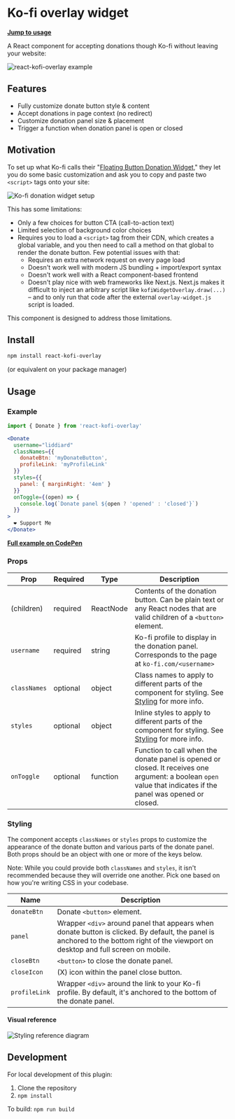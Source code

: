 # Ko-fi overlay widget

[**Jump to usage**](#usage)

A React component for accepting donations though Ko-fi without leaving your website:

![react-kofi-overlay example](img/example.gif)

## Features

- Fully customize donate button style & content
- Accept donations in page context (no redirect)
- Customize donation panel size & placement
- Trigger a function when donation panel is open or closed

## Motivation

To set up what Ko-fi calls their "[Floating Button Donation Widget](https://ko-fi.com/Manage/donation-widget-setup)," they let you do some basic customization and ask you to copy and paste two `<script>` tags onto your site:

![Ko-fi donation widget setup](img/kofi_donation_widget_setup.png)

This has some limitations:

- Only a few choices for button CTA (call-to-action text)
- Limited selection of background color choices
- Requires you to load a `<script>` tag from their CDN, which creates a global variable, and you then need to call a method on that global to render the donate button. Few potential issues with that:
  - Requires an extra network request on every page load
  - Doesn't work well with modern JS bundling + import/export syntax
  - Doesn't work well with a React component-based frontend
  - Doesn't play nice with web frameworks like Next.js. Next.js makes it difficult to inject an arbitrary script like `kofiWidgetOverlay.draw(...)` – and to only run that code after the external `overlay-widget.js` script is loaded.

This component is designed to address those limitations.

## Install

```bash
npm install react-kofi-overlay
```

(or equivalent on your package manager)

## Usage

### Example

```jsx
import { Donate } from 'react-kofi-overlay'

<Donate
  username="liddiard"
  classNames={{
    donateBtn: 'myDonateButton',
    profileLink: 'myProfileLink'
  }}
  styles={{
    panel: { marginRight: '4em' }
  }}
  onToggle={(open) => {
    console.log(`Donate panel ${open ? 'opened' : 'closed'}`)
  }}
>
  ❤️ Support Me
</Donate>
```

**[Full example on CodePen](https://codepen.io/liddiard/pen/eYXNVXy)**

### Props

| Prop | Required | Type | Description |
| ------------- | ------------- | ------------- | ------------- |
| (children) | required | ReactNode | Contents of the donation button. Can be plain text or any React nodes that are valid children of a `<button>` element. |
| `username` | required | string | Ko-fi profile to display in the donation panel. Corresponds to the page at `ko-fi.com/<username>` |
| `classNames` | optional | object | Class names to apply to different parts of the component for styling. See [Styling](#styling) for more info. |
| `styles` | optional | object | Inline styles to apply to different parts of the component for styling. See [Styling](#styling) for more info. |
| `onToggle` | optional | function | Function to call when the donate panel is opened or closed. It receives one argument: a boolean `open` value that indicates if the panel was opened or closed. |

### Styling

The component accepts `classNames` or `styles` props to customize the appearance of the donate button and various parts of the donate panel. Both props should be an object with one or more of the keys below.

Note: While you could provide both `classNames` and `styles`, it isn't recommended because they will override one another. Pick one based on how you're writing CSS in your codebase.

| Name  | Description |
| ------------- | ------------- |
| `donateBtn` | Donate `<button>` element. |
| `panel` | Wrapper `<div>` around panel that appears when donate button is clicked. By default, the panel is anchored to the bottom right of the viewport on desktop and full screen on mobile. |
| `closeBtn` | `<button>` to close the donate panel. |
| `closeIcon` | (X) icon within the panel close button. |
| `profileLink` | Wrapper `<div>` around the link to your Ko-fi profile. By default, it's anchored to the bottom of the donate panel. |

#### Visual reference

![Styling reference diagram](img/styling_reference.png)

## Development

For local development of this plugin:

1. Clone the repository
2. `npm install`

To build: `npm run build`

